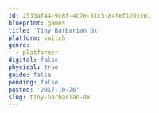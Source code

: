 ```yaml
---
id: 2533af44-9c8f-4c7e-81c5-84fef1701c01
blueprint: games
title: 'Tiny Barbarian Dx'
platform: switch
genre:
  - platformer
digital: false
physical: true
guide: false
pending: false
posted: '2017-10-26'
slug: tiny-barbarian-dx
---
```

